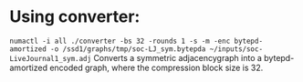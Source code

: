 # Using converter:
`numactl -i all ./converter -bs 32 -rounds 1 -s -m -enc bytepd-amortized -o /ssd1/graphs/tmp/soc-LJ_sym.bytepda ~/inputs/soc-LiveJournal1_sym.adj`
Converts a symmetric adjacencygraph into a bytepd-amortized encoded graph, where
the compression block size is 32.
